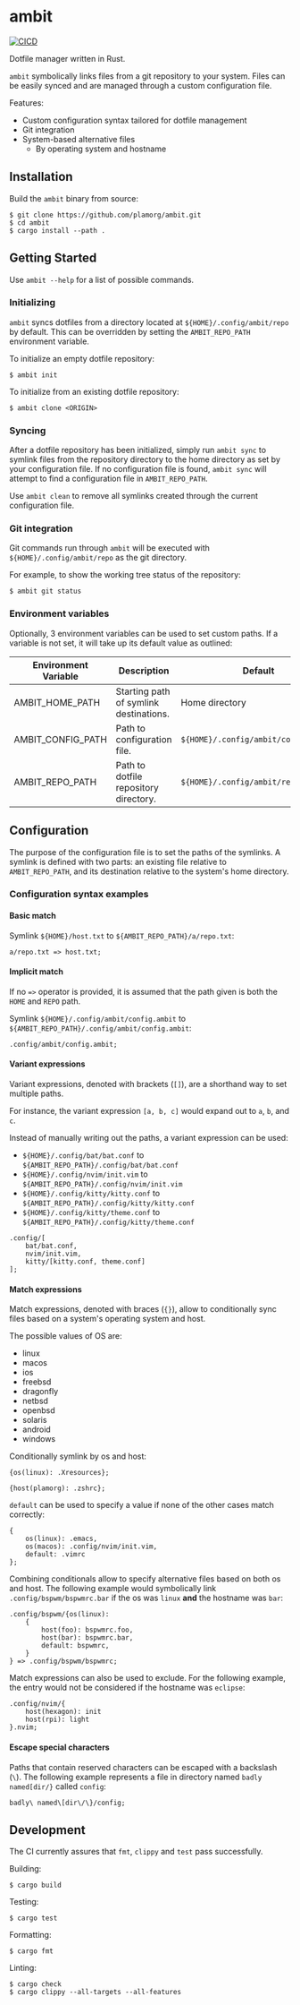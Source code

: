 # ambit

[![CICD](https://github.com/plamorg/ambit/actions/workflows/cicd.yml/badge.svg)](https://github.com/plamorg/ambit/actions/workflows/cicd.yml)

Dotfile manager written in Rust.

`ambit` symbolically links files from a git repository to your system.
Files can be easily synced and are managed through a custom configuration file.

Features:

*   Custom configuration syntax tailored for dotfile management
*   Git integration
*   System-based alternative files
    *   By operating system and hostname

## Installation

Build the `ambit` binary from source:

    $ git clone https://github.com/plamorg/ambit.git
    $ cd ambit
    $ cargo install --path .

## Getting Started

Use `ambit --help` for a list of possible commands.

### Initializing

`ambit` syncs dotfiles from a directory located at `${HOME}/.config/ambit/repo` by default.
This can be overridden by setting the `AMBIT_REPO_PATH` environment variable.

To initialize an empty dotfile repository:

    $ ambit init

To initialize from an existing dotfile repository:

    $ ambit clone <ORIGIN>

### Syncing

After a dotfile repository has been initialized,
simply run `ambit sync` to symlink files from the repository directory to the home directory as set by your configuration file.
If no configuration file is found, `ambit sync` will attempt to find a configuration file in `AMBIT_REPO_PATH`.

Use `ambit clean` to remove all symlinks created through the current configuration file.

### Git integration

Git commands run through `ambit` will be executed with `${HOME}/.config/ambit/repo` as the git directory.

For example, to show the working tree status of the repository:

    $ ambit git status

### Environment variables

Optionally, 3 environment variables can be used to set custom paths.
If a variable is not set, it will take up its default value as outlined:

| Environment Variable | Description                            | Default                              |
| -------------------- | -------------------------------------- | ------------------------------------ |
| AMBIT_HOME_PATH      | Starting path of symlink destinations. | Home directory                       |
| AMBIT_CONFIG_PATH    | Path to configuration file.            | `${HOME}/.config/ambit/config.ambit` |
| AMBIT_REPO_PATH      | Path to dotfile repository directory.  | `${HOME}/.config/ambit/repo`         |

## Configuration

The purpose of the configuration file is to set the paths of the symlinks.
A symlink is defined with two parts: an existing file relative to `AMBIT_REPO_PATH`, and its destination relative to the system's home directory.

### Configuration syntax examples

#### Basic match

Symlink `${HOME}/host.txt` to `${AMBIT_REPO_PATH}/a/repo.txt`:

    a/repo.txt => host.txt;

#### Implicit match

If no `=>` operator is provided, it is assumed that the path given is both the `HOME` and `REPO` path.

Symlink `${HOME}/.config/ambit/config.ambit` to `${AMBIT_REPO_PATH}/.config/ambit/config.ambit`:

    .config/ambit/config.ambit;

#### Variant expressions

Variant expressions, denoted with brackets (`[]`), are a shorthand way to set multiple paths.

For instance, the variant expression `[a, b, c]` would expand out to `a`, `b`, and `c`.

Instead of manually writing out the paths, a variant expression can be used:

*   `${HOME}/.config/bat/bat.conf` to `${AMBIT_REPO_PATH}/.config/bat/bat.conf`
*   `${HOME}/.config/nvim/init.vim` to `${AMBIT_REPO_PATH}/.config/nvim/init.vim`
*   `${HOME}/.config/kitty/kitty.conf` to `${AMBIT_REPO_PATH}/.config/kitty/kitty.conf`
*   `${HOME}/.config/kitty/theme.conf` to `${AMBIT_REPO_PATH}/.config/kitty/theme.conf`

<!---->

    .config/[
        bat/bat.conf,
        nvim/init.vim,
        kitty/[kitty.conf, theme.conf]
    ];

#### Match expressions

Match expressions, denoted with braces (`{}`), allow to conditionally sync files based on a system's operating system and host.

The possible values of OS are:

*   linux
*   macos
*   ios
*   freebsd
*   dragonfly
*   netbsd
*   openbsd
*   solaris
*   android
*   windows

Conditionally symlink by os and host:

    {os(linux): .Xresources};

    {host(plamorg): .zshrc};

`default` can be used to specify a value if none of the other cases match correctly:

    {
        os(linux): .emacs,
        os(macos): .config/nvim/init.vim,
        default: .vimrc
    };

Combining conditionals allow to specify alternative files based on both os and host.
The following example would symbolically link `.config/bspwm/bspwmrc.bar` if the os was `linux` **and** the hostname was `bar`:

    .config/bspwm/{os(linux):
        {
            host(foo): bspwmrc.foo,
            host(bar): bspwmrc.bar,
            default: bspwmrc,
        }
    } => .config/bspwm/bspwmrc;

Match expressions can also be used to exclude. For the following example, the entry would not be considered if the hostname was `eclipse`:

    .config/nvim/{
        host(hexagon): init
        host(rpi): light
    }.nvim;

#### Escape special characters

Paths that contain reserved characters can be escaped with a backslash (`\`).
The following example represents a file in directory named `badly named[dir/}` called `config`:

    badly\ named\[dir\/\}/config;

## Development

The CI currently assures that `fmt`, `clippy` and `test` pass successfully.

Building:

    $ cargo build

Testing:

    $ cargo test

Formatting:

    $ cargo fmt

Linting:

    $ cargo check
    $ cargo clippy --all-targets --all-features
